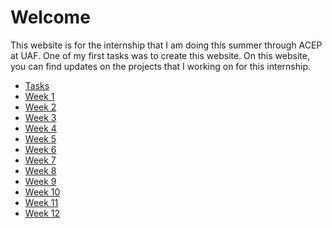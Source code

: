 # Welcome

This website is for the internship that I am doing this summer through ACEP at UAF. One of my first tasks was to create this 
website. On this website, you can find updates on the projects that I working on for this internship.

* [Tasks](https://kjswedberg.github.io/tasks)
* [Week 1](https://kjswedberg.github.io/week01)
* [Week 2](https://kjswedberg.github.io/week02)
* [Week 3](https://kjswedberg.github.io/week03)
* [Week 4](https://kjswedberg.github.io/week04)
* [Week 5](https://kjswedberg.github.io/week05)
* [Week 6](https://kjswedberg.github.io/week06)
* [Week 7](https://kjswedberg.github.io/week07)
* [Week 8](https://kjswedberg.github.io/week08)
* [Week 9](https://kjswedberg.github.io/week09)
* [Week 10](https://kjswedberg.github.io/week10)
* [Week 11](https://kjswedberg.github.io/week11)
* [Week 12](https://kjswedberg.github.io/week12)
